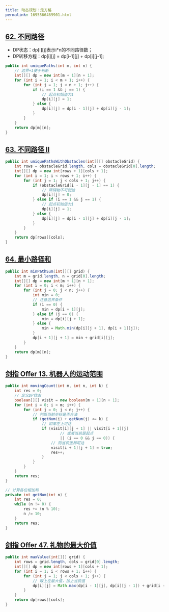 ```yaml
---
title: 动态规划：走方格
permalink: 1695566469901.html
---
```


## [62. 不同路径](https://leetcode-cn.com/problems/unique-paths/)

- DP状态：dp[i][j]表示i*n的不同路径数；
- DP转移方程：dp[i][j] = dp[i-1][j] + dp[i][j-1];

```java
public int uniquePaths(int m, int n) {
    // 边界+1便于判断
    int[][] dp = new int[m + 1][n + 1];
    for (int i = 1; i < m + 1; i++) {
        for (int j = 1; j < n + 1; j++) {
            if (i == 1 && j == 1) {
                // 起点初始值为1
                dp[i][j] = 1;
            } else {
                dp[i][j] = dp[i - 1][j] + dp[i][j - 1];
            }
        }
    }
    return dp[m][n];
}
```

## [63. 不同路径 II](https://leetcode-cn.com/problems/unique-paths-ii/)

```java
public int uniquePathsWithObstacles(int[][] obstacleGrid) {
    int rows = obstacleGrid.length, cols = obstacleGrid[0].length;
    int[][] dp = new int[rows + 1][cols + 1];
    for (int i = 1; i < rows + 1; i++) {
        for (int j = 1; j < cols + 1; j++) {
            if (obstacleGrid[i - 1][j - 1] == 1) {
                // 障碍物不可到达
                dp[i][j] = 0;
            } else if (i == 1 && j == 1) {
                // 起点初始值为1
                dp[i][j] = 1;
            } else {
                dp[i][j] = dp[i - 1][j] + dp[i][j - 1];
            }
        }
    }
    return dp[rows][cols];
}
```

## [64. 最小路径和](https://leetcode-cn.com/problems/minimum-path-sum/)

```java
public int minPathSum(int[][] grid) {
    int m = grid.length, n = grid[0].length;
    int[][] dp = new int[m + 1][n + 1];
    for (int i = 0; i < m; i++) {
        for (int j = 0; j < n; j++) {
            int min = 0;
            // 注意边界条件
            if (i == 0) {
                min = dp[i + 1][j];
            } else if (j == 0) {
                min = dp[i][j + 1];
            } else {
                min = Math.min(dp[i][j + 1], dp[i + 1][j]);
            }
            dp[i + 1][j + 1] = min + grid[i][j];
        }
    }
    return dp[m][n];
}
```

## [剑指 Offer 13. 机器人的运动范围](https://leetcode-cn.com/problems/ji-qi-ren-de-yun-dong-fan-wei-lcof/)

```java
public int movingCount(int m, int n, int k) {
    int res = 0;
    // 定义DP状态
    boolean[][] visit = new boolean[m + 1][n + 1];
    for (int i = 0; i < m; i++) {
        for (int j = 0; j < n; j++) {
            // 判断当前坐标是否合法
            if (getNum(i) + getNum(j) <= k) {
                // 如果左上可达
                if (visit[i][j + 1] || visit[i + 1][j]
                        // 或者当前是起点
                        || (i == 0 && j == 0)) {
                    // 则当前坐标可达
                    visit[i + 1][j + 1] = true;
                    res++;
                }
            }
        }
    }
    return res;
}

// 计算各位相加和
private int getNum(int n) {
    int res = 0;
    while (n != 0) {
        res += (n % 10);
        n /= 10;
    }
    return res;
}
```

## [剑指 Offer 47. 礼物的最大价值](https://leetcode-cn.com/problems/li-wu-de-zui-da-jie-zhi-lcof/)

```java
public int maxValue(int[][] grid) {
    int rows = grid.length, cols = grid[0].length;
    int[][] dp = new int[rows + 1][cols + 1];
    for (int i = 1; i < rows + 1; i++) {
        for (int j = 1; j < cols + 1; j++) {
            // 取上左最大值，加上当前值
            dp[i][j] = Math.max(dp[i - 1][j], dp[i][j - 1]) + grid[i - 1][j - 1];
        }
    }
    return dp[rows][cols];
}
```
